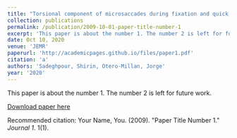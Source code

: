 ```yaml
---
title: "Torsional component of microsaccades during fixation and quick phases during optokinetic stimulation"
collection: publications
permalink: /publication/2009-10-01-paper-title-number-1
excerpt: 'This paper is about the number 1. The number 2 is left for future work.'
date: Oct 10, 2020
venue: 'JEMR'
paperurl: 'http://academicpages.github.io/files/paper1.pdf'
citation: 'a'
authors: 'Sadeghpour, Shirin, Otero-Millan, Jorge'
year: '2020'
---
```

This paper is about the number 1. The number 2 is left for future work.

[Download paper here](http://academicpages.github.io/files/paper1.pdf)

Recommended citation: Your Name, You. (2009). "Paper Title Number 1." <i>Journal 1</i>. 1(1).
